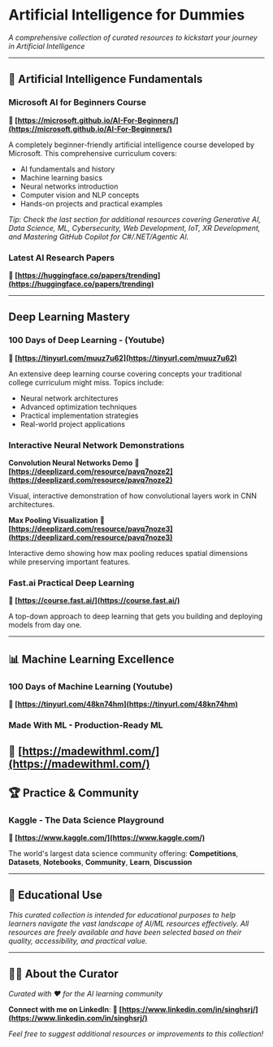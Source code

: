 # Artificial Intelligence for Dummies

*A comprehensive collection of curated resources to kickstart your journey in Artificial Intelligence*

---

## 🤖 Artificial Intelligence Fundamentals

### **Microsoft AI for Beginners Course**
**🔗 [https://microsoft.github.io/AI-For-Beginners/](https://microsoft.github.io/AI-For-Beginners/)**

A completely beginner-friendly artificial intelligence course developed by Microsoft. This comprehensive curriculum covers:
- AI fundamentals and history
- Machine learning basics
- Neural networks introduction
- Computer vision and NLP concepts
- Hands-on projects and practical examples

*Tip: Check the last section for additional resources covering Generative AI, Data Science, ML, Cybersecurity, Web Development, IoT, XR Development, and Mastering GitHub Copilot for C#/.NET/Agentic AI.*

### **Latest AI Research Papers**
**🔗 [https://huggingface.co/papers/trending](https://huggingface.co/papers/trending)**

---

## Deep Learning Mastery

### **100 Days of Deep Learning - (Youtube)**
**🔗 [https://tinyurl.com/muuz7u62](https://tinyurl.com/muuz7u62)**

An extensive deep learning course covering concepts your traditional college curriculum might miss. Topics include:
- Neural network architectures
- Advanced optimization techniques
- Practical implementation strategies
- Real-world project applications

### **Interactive Neural Network Demonstrations**

**Convolution Neural Networks Demo**
**🔗 [https://deeplizard.com/resource/pavq7noze2](https://deeplizard.com/resource/pavq7noze2)**

Visual, interactive demonstration of how convolutional layers work in CNN architectures.

**Max Pooling Visualization**
**🔗 [https://deeplizard.com/resource/pavq7noze3](https://deeplizard.com/resource/pavq7noze3)**

Interactive demo showing how max pooling reduces spatial dimensions while preserving important features.

### **Fast.ai Practical Deep Learning**
**🔗 [https://course.fast.ai/](https://course.fast.ai/)**

A top-down approach to deep learning that gets you building and deploying models from day one.

---

## 📊 Machine Learning Excellence

### **100 Days of Machine Learning (Youtube)**
**🔗 [https://tinyurl.com/48kn74hm](https://tinyurl.com/48kn74hm)**

### **Made With ML - Production-Ready ML**
**🔗 [https://madewithml.com/](https://madewithml.com/)**
---

## 🏆 Practice & Community

### **Kaggle - The Data Science Playground**
**🔗 [https://www.kaggle.com/](https://www.kaggle.com/)**

The world's largest data science community offering: **Competitions**, **Datasets**, **Notebooks**, **Community**, **Learn**, **Discussion**

---

## 📝 Educational Use

*This curated collection is intended for educational purposes to help learners navigate the vast landscape of AI/ML resources effectively. All resources are freely available and have been selected based on their quality, accessibility, and practical value.*

---

## 👨‍💼 About the Curator

*Curated with ❤️ for the AI learning community*

**Connect with me on LinkedIn**: **🔗 [https://www.linkedin.com/in/singhsrj/](https://www.linkedin.com/in/singhsrj/)** 

*Feel free to suggest additional resources or improvements to this collection!*
